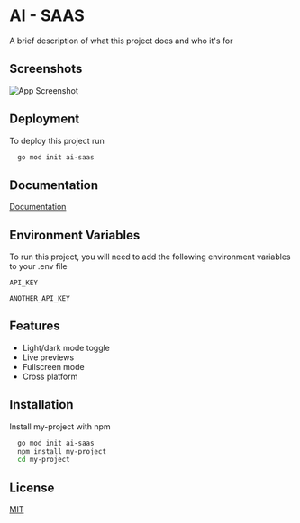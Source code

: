 
# AI - SAAS

A brief description of what this project does and who it's for


## Screenshots

![App Screenshot](/Users/mehmetcanbudak/Projects/Mehmetcan/goProjects/ai-saas/SS.png)


## Deployment

To deploy this project run

```bash
  go mod init ai-saas
```


## Documentation

[Documentation](https://linktodocumentation)


## Environment Variables

To run this project, you will need to add the following environment variables to your .env file

`API_KEY`

`ANOTHER_API_KEY`


## Features

- Light/dark mode toggle
- Live previews
- Fullscreen mode
- Cross platform


## Installation

Install my-project with npm

```bash
  go mod init ai-saas
  npm install my-project
  cd my-project
```
    
## License

[MIT](https://choosealicense.com/licenses/mit/)

